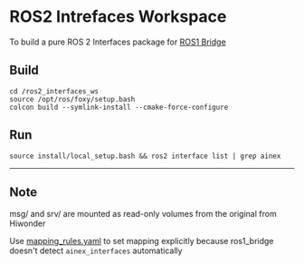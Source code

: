 # ROS2 Intrefaces Workspace

To build a pure ROS 2 Interfaces package for [ROS1 Bridge](../bridge_ws/)

## Build

```
cd /ros2_interfaces_ws
source /opt/ros/foxy/setup.bash
colcon build --symlink-install --cmake-force-configure 
```

## Run

```
source install/local_setup.bash && ros2 interface list | grep ainex
```
----
## Note

msg/ and srv/ are mounted as read-only volumes from the original from Hiwonder

Use [mapping_rules.yaml](./src/ainex_interfaces/mapping_rules.yaml) to set mapping explicitly because ros1_bridge doesn't detect `ainex_interfaces` automatically
